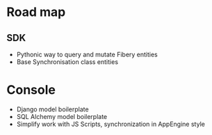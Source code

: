 # Road map

## SDK

- Pythonic way to query and mutate Fibery entities
- Base Synchronisation class entities

# Console

- Django model boilerplate
- SQL Alchemy model boilerplate
- Simplify work with JS Scripts, synchronization in AppEngine style

